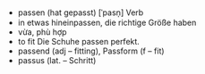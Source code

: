 
- passen (hat gepasst)	[ˈpasn̩]	Verb	
- in etwas hineinpassen, die richtige Größe haben
- vừa, phù hợp	
- to fit	Die Schuhe passen perfekt.	
- passend (adj – fitting), Passform (f – fit)	
- passus (lat. – Schritt)